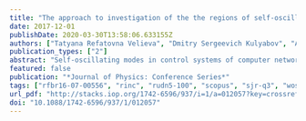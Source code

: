 ```yaml
---
title: "The approach to investigation of the the regions of self-oscillations"
date: 2017-12-01
publishDate: 2020-03-30T13:58:06.633155Z
authors: ["Tatyana Refatovna Velieva", "Dmitry Sergeevich Kulyabov", "Anna Vladislavovna Korolkova", "Ivan Sergeevich Zaryadov"]
publication_types: ["2"]
abstract: "Self-oscillating modes in control systems of computer networks quite negatively affect the characteristics of these networks. The problem of finding the areas of self-oscillations is actual and important as the study of parameters of self-oscillations. Due to the significant nonlinearity of control characteristics, the study of the self-oscillating modes presents certain difficulties. This paper describes the technique of research of self-oscillating modes."
featured: false
publication: "*Journal of Physics: Conference Series*"
tags: ["rfbr16-07-00556", "rinc", "rudn5-100", "scopus", "sjr-q3", "wos", "rinc"]
url_pdf: "http://stacks.iop.org/1742-6596/937/i=1/a=012057?key=crossref.653ea6936c0cd021adda53ca80ad580d"
doi: "10.1088/1742-6596/937/1/012057"
---
```


